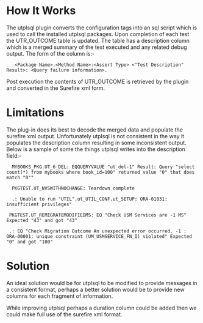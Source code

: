 # How It Works #

The utplsql plugin converts the configuration tags into an sql script which is used to call the installed utplsql packages. Upon completion of each test the UTR\_OUTCOME table is updated. The table has a description column which is a merged summary of the test executed and any related debug output. The form of the column is:-

```
   <Package Name>.<Method Name>:<Assert Type> <"Test Description" Result>: <Query failure information>.
```
Post execution the contents of UTR\_OUTCOME is retrieved by the plugin and converted in the Surefire xml form.

# Limitations #

The plug-in does its best to decode the merged data and populate the surefire xml output. Unfortunately utplsql is not consistent in the way it populates the description column resulting in some inconsistent output. Below is a sample of some the things utplsql writes into the description field:-

```
  MYBOOKS_PKG.UT_6_DEL: EQQUERYVALUE "ut_del-1" Result: Query "select count(*) from mybooks where book_id=100" returned value "0" that does match "0""
```
```
  PKGTEST.UT_NVSWITHNOCHANGE: Teardown complete
```
```
  .: Unable to run "UTIL".ut_UTIL_CONF.ut_SETUP: ORA-01031: insufficient privileges"
```
```
 PKGTEST.UT_REMIGRATEMODIFIEDMS: EQ "Check USM Services are -1 MS" Expected "43" and got "43"
```
```
 .: EQ "Check Migration Outcome An unexpected error occurred. -1 : ORA-00001: unique constraint (UM_USMSERVICE_FN_I) violated" Expected "0" and got "100"
```

# Solution #

An ideal solution would be for utplsql to be modified to provide messages in a consistent format, perhaps a better solution would be to provide new columns for each fragment of information.

While improving utplsql perhaps a duration column could be added then we could make full use of the surefire xml format.